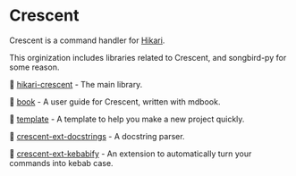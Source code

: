 # Crescent

Crescent is a command handler for [Hikari](https://github.com/hikari-py/hikari/).

This orginization includes libraries related to Crescent, and songbird-py for some reason.

🌙 [hikari-crescent](https://github.com/hikari-crescent/hikari-crescent/) - The main library.

🌙 [book](https://github.com/hikari-crescent/template/) - A user guide for Crescent, written with mdbook.

🌙 [template](https://github.com/hikari-crescent/book/) - A template to help you make a new project quickly.

🌙 [crescent-ext-docstrings](https://github.com/hikari-crescent/crescent-ext-docstrings/) - A docstring parser.

🌙 [crescent-ext-kebabify](https://github.com/hikari-crescent/crescent-ext-kebabify/) - An extension to automatically turn your commands into kebab case.
